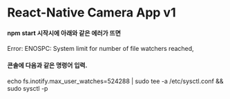 # React-Native Camera App v1

#### npm start 시작시에 아래와 같은 에러가 뜨면
Error: ENOSPC: System limit for number of file watchers reached, 

#### 콘솔에 다음과 같은 명령어 입력.
echo fs.inotify.max_user_watches=524288 | sudo tee -a /etc/sysctl.conf && sudo sysctl -p
